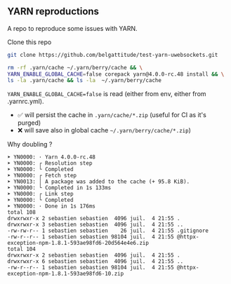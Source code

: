## YARN reproductions

A repo to reproduce some issues with YARN.

Clone this repo

```bash
git clone https://github.com/belgattitude/test-yarn-uwebsockets.git
```

```bash
rm -rf .yarn/cache ~/.yarn/berry/cache && \
YARN_ENABLE_GLOBAL_CACHE=false corepack yarn@4.0.0-rc.48 install && \
ls -la .yarn/cache && ls -la  ~/.yarn/berry/cache
```

`YARN_ENABLE_GLOBAL_CACHE=false` is read (either from env, either from .yarnrc.yml).

- ✅ will persist the cache in `.yarn/cache/*.zip` (useful for CI as it's purged)
- ❌ will save also in global cache `~/.yarn/berry/cache/*.zip`)

Why doubling ? 

```
➤ YN0000: · Yarn 4.0.0-rc.48
➤ YN0000: ┌ Resolution step
➤ YN0000: └ Completed
➤ YN0000: ┌ Fetch step
➤ YN0013: │ A package was added to the cache (+ 95.8 KiB).
➤ YN0000: └ Completed in 1s 133ms
➤ YN0000: ┌ Link step
➤ YN0000: └ Completed
➤ YN0000: · Done in 1s 176ms
total 108
drwxrwxr-x 2 sebastien sebastien  4096 juil.  4 21:55 .
drwxrwxr-x 3 sebastien sebastien  4096 juil.  4 21:55 ..
-rw-rw-r-- 1 sebastien sebastien    26 juil.  4 21:55 .gitignore
-rw-r--r-- 1 sebastien sebastien 98104 juil.  4 21:55 @httpx-exception-npm-1.8.1-593ae98fd6-20d564e4e6.zip
total 104
drwxrwxr-x 2 sebastien sebastien  4096 juil.  4 21:55 .
drwxrwxr-x 6 sebastien sebastien  4096 juil.  4 21:55 ..
-rw-r--r-- 1 sebastien sebastien 98104 juil.  4 21:55 @httpx-exception-npm-1.8.1-593ae98fd6-10.zip

```